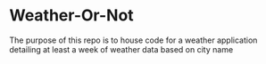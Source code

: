 # Weather-Or-Not
The purpose of this repo is to house code for a weather application detailing at least a week of weather data based on city name
